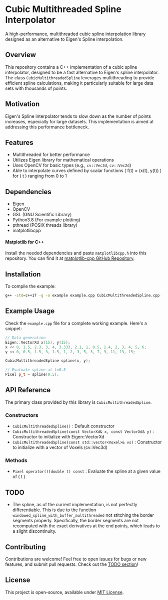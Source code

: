 # Cubic Multithreaded Spline Interpolator

A high-performance, multithreaded cubic spline interpolation library designed as an alternative to Eigen's Spline interpolation.

## Overview
This repository contains a C++ implementation of a cubic spline interpolator, designed to be a fast alternative to Eigen's spline interpolator. The class `CubicMultithreadedSpline` leverages multithreading to provide efficient spline calculations, making it particularly suitable for large data sets with thousands of points.

## Motivation
Eigen's Spline interpolator tends to slow down as the number of points increases, especially for large datasets. This implementation is aimed at addressing this performance bottleneck.

## Features
- Multithreaded for better performance
- Utilizes Eigen library for mathematical operations
- Uses OpenCV for basic types (e.g., `cv::Vec3d`, `cv::Vec2d`)
- Able to interpolate curves defined by scalar functions \( f(t) = (x(t), y(t)) \) for \( t \) ranging from 0 to 1

## Dependencies
- Eigen
- OpenCV
- GSL (GNU Scientific Library)
- Python3.8 (For example plotting)
- pthread (POSIX threads library)
- matplotlibcpp

#### Matplotlib for C++

Install the needed dependencies and paste `matplotlibcpp.h` into this repository. You can find it at [matplotlib-cpp GitHub Repository](https://github.com/lava/matplotlib-cpp).

## Installation
To compile the example:

```bash
g++ -std=c++17 -g -o example example.cpp CubicMultithreadedSpline.cpp -I /usr/include/eigen3 -I/usr/include/python3.8 -I/usr/include/opencv4 -lpython3.8 -lgsl -lgslcblas -lpthread -lopencv_core
```

## Example Usage
Check the `example.cpp` file for a complete working example. Here's a snippet:

```cpp
// Data generation
Eigen::VectorXd x(15), y(15);
x << 0, 1.5, 2.3, 3, 4, 3.333, 2.1, 1, 0.5, 1.4, 2, 3, 4, 5, 6;
y << 0, 0.5, 1.5, 3, 1.5, 1, 2, 3, 5, 3, 7, 9, 11, 13, 15;

CubicMultithreadedSpline spline(x, y);

// Evaluate spline at t=0.5
Pixel p_t = spline(0.5);
```

## API Reference
The primary class provided by this library is `CubicMultithreadedSpline`.

### Constructors
- `CubicMultithreadedSpline()` : Default constructor
- `CubicMultithreadedSpline(const VectorXd& x, const VectorXd& y)` : Constructor to initialize with Eigen::VectorXd
- `CubicMultithreadedSpline(const std::vector<Voxel>& vs)` : Constructor to initialize with a vector of Voxels (cv::Vec3d)

### Methods
- `Pixel operator()(double t) const` : Evaluate the spline at a given value of \( t \)

<a name="todo"></a>
## TODO

- The spline, as of the current implementation, is not perfectly differentiable. This is due to the function `windowed_spline_with_buffer_multithreaded` not stitching the border segments properly. Specifically, the border segments are not recomputed with the exact derivatives at the end points, which leads to a slight discontinuity.

## Contributing
Contributions are welcome! Feel free to open issues for bugs or new features, and submit pull requests. Check out the [TODO section](#todo)!

## License
This project is open-source, available under [MIT License](LICENSE).